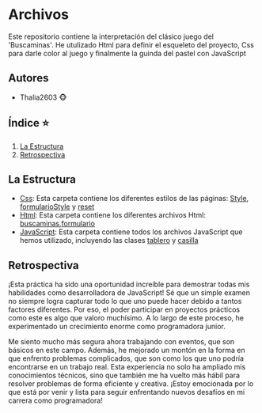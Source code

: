 # Archivos
Este repositorio contiene la interpretación del clásico juego del 'Buscaminas'. He utulizado Html para definir el esqueleto del proyecto, Css para darle color al juego y finalmente la guinda del pastel con JavaScript

## Autores
- Thalia2603 🐵
  
## Índice ⭐
1. [La Estructura](#La-Estructura)
2. [Retrospectiva](Retrospectiva)

## La Estructura
- [Css](Css): Esta carpeta contiene los diferentes estilos de las páginas: [Style](Css/Style.css),  [formularioStyle](Css/formularioStyle.css) y [reset](Css/reset.css)
- [Html](Html): Esta carpeta contiene los diferentes archivos Html:  [buscaminas](Html/buscaminas.html),[formulario](Html/formulario.html)  
- [JavaScript](JavaScript): Esta carpeta contiene todos los archivos JavaScript que hemos utilizado, incluyendo las clases [tablero](JavaScript/Tablero.js) y [casilla](JavaScript/Casilla.js)

## Retrospectiva

¡Esta práctica ha sido una oportunidad increíble para demostrar todas mis habilidades como desarrolladora de JavaScript! Sé que un simple examen no siempre logra capturar todo lo que uno puede hacer debido a tantos factores diferentes. Por eso, el poder participar en proyectos prácticos como este es algo que valoro muchísimo. A lo largo de este proceso, he experimentado un crecimiento enorme como programadora junior.

Me siento mucho más segura ahora trabajando con eventos, que son básicos en este campo. Además, he mejorado un montón en la forma en que enfrento problemas complicados, que son como los que uno podría encontrarse en un trabajo real. Esta experiencia no solo ha ampliado mis conocimientos técnicos, sino que también me ha vuelto más hábil para resolver problemas de forma eficiente y creativa. ¡Estoy emocionada por lo que está por venir y lista para seguir enfrentando nuevos desafíos en mi carrera como programadora!

